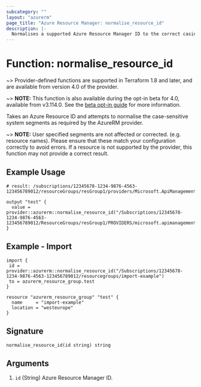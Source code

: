 ```yaml
---
subcategory: ""
layout: "azurerm"
page_title: "Azure Resource Manager: normalise_resource_id"
description: |-
  Normalises a supported Azure Resource Manager ID to the correct casing for Terraform.
---
```


# Function: normalise_resource_id

~> Provider-defined functions are supported in Terraform 1.8 and later, and are available from version 4.0 of the provider.

~> **NOTE:** This function is also available during the opt-in beta for 4.0, available from v3.114.0. See the [beta opt-in guide](website/docs/guides/4.0-beta.html.markdown) for more information.

Takes an Azure Resource ID and attempts to normalise the case-sensitive system segments as required by the AzureRM provider. 

~> **NOTE:** User specified segments are not affected or corrected. (e.g. resource names). Please ensure that these match your configuration correctly to avoid errors. If a resource is not supported by the provider, this function may not provide a correct result. 

## Example Usage

```hcl
# result: /subscriptions/12345678-1234-9876-4563-123456789012/resourceGroups/resGroup1/providers/Microsoft.ApiManagement/service/service1/gateways/gateway1/hostnameConfigurations/config1

output "test" {
  value = provider::azurerm::normalise_resource_id("/Subscriptions/12345678-1234-9876-4563-123456789012/ResourceGroups/resGroup1/PROVIDERS/microsoft.apimanagement/service/service1/gateWays/gateway1/hostnameconfigurations/config1")
}

```

## Example - Import
```hcl
import {
 id = provider::azurerm::normalise_resource_id("/Subscriptions/12345678-1234-9876-4563-123456789012/resourcegroups/import-example")
 to = azurerm_resource_group.test
}

resource "azurerm_resource_group" "test" {
  name     = "import-example"
  location = "westeurope"
}
```

## Signature

```text
normalise_resource_id(id string) string
```

## Arguments

1. `id` (String) Azure Resource Manager ID.

